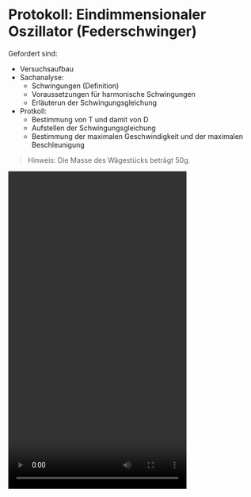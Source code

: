 Protokoll: Eindimmensionaler Oszillator (Federschwinger)
===========================================================

Gefordert sind:

- Versuchsaufbau
- Sachanalyse:
    - Schwingungen (Definition)
    - Voraussetzungen für harmonische Schwingungen
    - Erläuterun der Schwingungsgleichung
- Protkoll:
    - Bestimmung von T und damit von D
    - Aufstellen der Schwingungsgleichung
    - Bestimmung der maximalen Geschwindigkeit und der maximalen Beschleunigung

> Hinweis: Die Masse des Wägestücks beträgt 50g.
    
<video width="360" height="640" controls loop>
  <source src="15_mechanische_Schwingungen_experiment.mp4" type="video/mp4">
Your browser does not support the video tag.
</video>


